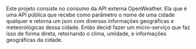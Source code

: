 Este projeto consiste no consumo da API externa OpenWeather. Ela que é uma API pública que recebe como parâmetro o nome de uma cidade qualquer e retorna um json com diversas informações geográficas e meteorológicas dessa cidade. Então decidi fazer um micro-serviço que faz isso de forma direta, retornando o clima, umidade, e informações geográficas da cidade.
